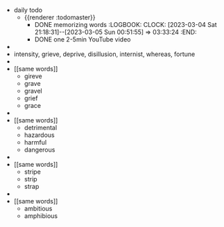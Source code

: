 - daily todo
	- {{renderer :todomaster}}
		- DONE memorizing words
		  :LOGBOOK:
		  CLOCK: [2023-03-04 Sat 21:18:31]--[2023-03-05 Sun 00:51:55] =>  03:33:24
		  :END:
		- DONE one 2-5min YouTube video
-
- intensity, grieve, deprive, disillusion, internist, whereas, fortune
-
- [[same words]]
	- gireve
	- grave
	- gravel
	- grief
	- grace
-
- [[same words]]
	- detrimental
	- hazardous
	- harmful
	- dangerous
-
- [[same words]]
	- stripe
	- strip
	- strap
-
- [[same words]]
	- ambitious
	- amphibious